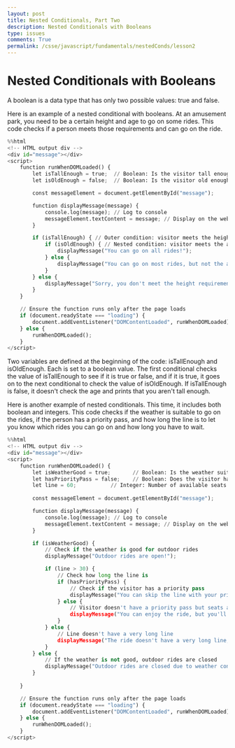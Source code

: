 ```yaml
---
layout: post
title: Nested Conditionals, Part Two
description: Nested Conditionals with Booleans
type: issues
comments: True
permalink: /csse/javascript/fundamentals/nestedConds/lesson2
---
```


# Nested Conditionals with Booleans

A boolean is a data type that has only two possible values: true and false.

Here is an example of a nested conditional with booleans. At an amusement park, you need to be a certain height and age to go on some rides. This code checks if a person meets those requirements and can go on the ride.


```python
%%html
<!-- HTML output div -->
<div id="message"></div>
<script>
    function runWhenDOMLoaded() {
        let isTallEnough = true;  // Boolean: Is the visitor tall enough?
        let isOldEnough = false;  // Boolean: Is the visitor old enough?

        const messageElement = document.getElementById("message");

        function displayMessage(message) {
            console.log(message); // Log to console
            messageElement.textContent = message; // Display on the webpage
        }

        if (isTallEnough) { // Outer condition: visitor meets the height requirement
            if (isOldEnough) { // Nested condition: visitor meets the age requirement
                displayMessage("You can go on all rides!");
            } else {
                displayMessage("You can go on most rides, but not the adult ones.");
            }
        } else {
            displayMessage("Sorry, you don't meet the height requirement for any rides.");
        }    
    }

    // Ensure the function runs only after the page loads
    if (document.readyState === "loading") {
        document.addEventListener("DOMContentLoaded", runWhenDOMLoaded);
    } else {
        runWhenDOMLoaded();
    }
</script>

```


<!-- HTML output div -->
<div id="message"></div>
<script>
    function runWhenDOMLoaded() {
        let isTallEnough = true;  // Boolean: Is the visitor tall enough?
        let isOldEnough = false;  // Boolean: Is the visitor old enough?

        const messageElement = document.getElementById("message");

        function displayMessage(message) {
            console.log(message); // Log to console
            messageElement.textContent = message; // Display on the webpage
        }

        if (isTallEnough) { // Outer condition: visitor meets the height requirement
            if (isOldEnough) { // Nested condition: visitor meets the age requirement
                displayMessage("You can go on all rides!");
            } else {
                displayMessage("You can go on most rides, but not the adult ones.");
            }
        } else {
            displayMessage("Sorry, you don't meet the height requirement for any rides.");
        }    
    }

    // Ensure the function runs only after the page loads
    if (document.readyState === "loading") {
        document.addEventListener("DOMContentLoaded", runWhenDOMLoaded);
    } else {
        runWhenDOMLoaded();
    }
</script>



Two variables are defined at the beginning of the code: isTallEnough and isOldEnough. Each is set to a boolean value. The first conditional checks the value of isTallEnough to see if it is true or false, and if it is true, it goes on to the next conditional to check the value of isOldEnough. If isTallEnough is false, it doesn't check the age and prints that you aren't tall enough.

Here is another example of nested conditionals. This time, it includes both boolean and integers. This code checks if the weather is suitable to go on the rides, if the person has a priority pass, and how long the line is to let you know which rides you can go on and how long you have to wait.


```python
%%html
<!-- HTML output div -->
<div id="message"></div>
<script>
    function runWhenDOMLoaded() {
        let isWeatherGood = true;       // Boolean: Is the weather suitable for outdoor rides?
        let hasPriorityPass = false;    // Boolean: Does the visitor have a priority pass?
        let line = 60;           // Integer: Number of available seats on the ride.
        
        const messageElement = document.getElementById("message");

        function displayMessage(message) {
            console.log(message); // Log to console
            messageElement.textContent = message; // Display on the webpage
        }

        if (isWeatherGood) {
            // Check if the weather is good for outdoor rides
            displayMessage("Outdoor rides are open!");

            if (line > 30) {
                // Check how long the line is
                if (hasPriorityPass) {
                    // Check if the visitor has a priority pass
                    displayMessage("You can skip the line with your priority pass!");
                } else {
                    // Visitor doesn't have a priority pass but seats are available
                    displayMessage("You can enjoy the ride, but you'll need to wait in line.");
                }
            } else {
                // Line doesn't have a very long line
                displayMessage("The ride doesn't have a very long line, have fun :)");
            }
        } else {
            // If the weather is not good, outdoor rides are closed
            displayMessage("Outdoor rides are closed due to weather conditions.");
        }
    
    }

    // Ensure the function runs only after the page loads
    if (document.readyState === "loading") {
        document.addEventListener("DOMContentLoaded", runWhenDOMLoaded);
    } else {
        runWhenDOMLoaded();
    }
</script>

```


<!-- HTML output div -->
<div id="message"></div>
<script>
    function runWhenDOMLoaded() {
        let isWeatherGood = true;       // Boolean: Is the weather suitable for outdoor rides?
        let hasPriorityPass = false;    // Boolean: Does the visitor have a priority pass?
        let line = 60;           // Integer: Number of available seats on the ride.

        const messageElement = document.getElementById("message");

        function displayMessage(message) {
            console.log(message); // Log to console
            messageElement.textContent = message; // Display on the webpage
        }

        if (isWeatherGood) {
            // Check if the weather is good for outdoor rides
            displayMessage("Outdoor rides are open!");

            if (line > 30) {
                // Check how long the line is
                if (hasPriorityPass) {
                    // Check if the visitor has a priority pass
                    displayMessage("You can skip the line with your priority pass!");
                } else {
                    // Visitor doesn't have a priority pass but seats are available
                    displayMessage("You can enjoy the ride, but you'll need to wait in line.");
                }
            } else {
                // Line doesn't have a very long line
                displayMessage("The ride doesn't have a very long line, have fun :)");
            }
        } else {
            // If the weather is not good, outdoor rides are closed
            displayMessage("Outdoor rides are closed due to weather conditions.");
        }

    }

    // Ensure the function runs only after the page loads
    if (document.readyState === "loading") {
        document.addEventListener("DOMContentLoaded", runWhenDOMLoaded);
    } else {
        runWhenDOMLoaded();
    }
</script>


